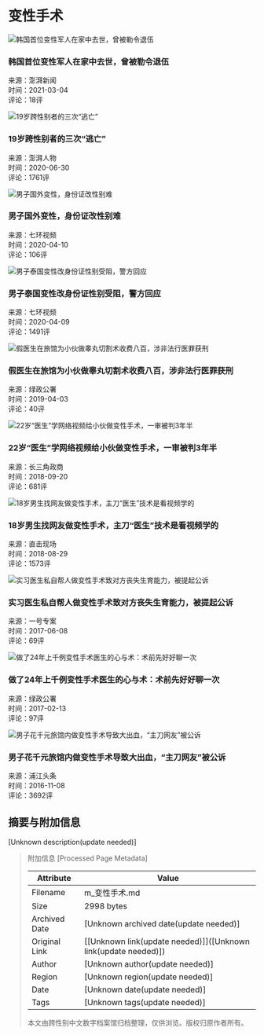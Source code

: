 # 变性手术

![韩国首位变性军人在家中去世，曾被勒令退伍](https://imagecloud.thepaper.cn/thepaper/image/118/247/665.jpg?x-oss-process=image/resize,w_332)

### 韩国首位变性军人在家中去世，曾被勒令退伍
来源：澎湃新闻  
时间：2021-03-04  
评论：18评  

![19岁跨性别者的三次“逃亡”](https://imagecloud.thepaper.cn/thepaper/image/74/951/148.jpg?x-oss-process=image/resize,w_332)

### 19岁跨性别者的三次“逃亡”
来源：澎湃人物  
时间：2020-06-30  
评论：1761评  

![男子国外变性，身份证改性别难](https://imagecloud.thepaper.cn/thepaper/image/61/344/718.jpg?x-oss-process=image/resize,w_332)

### 男子国外变性，身份证改性别难
来源：七环视频  
时间：2020-04-10  
评论：106评  

![男子泰国变性改身份证性别受阻，警方回应](https://imagecloud.thepaper.cn/thepaper/image/61/290/659.jpg?x-oss-process=image/resize,w_332)

### 男子泰国变性改身份证性别受阻，警方回应
来源：七环视频  
时间：2020-04-09  
评论：1491评  

![假医生在旅馆为小伙做睾丸切割术收费八百，涉非法行医罪获刑](https://image.thepaper.cn/image/18/102/368.jpg?x-oss-process=image/resize,w_332)

### 假医生在旅馆为小伙做睾丸切割术收费八百，涉非法行医罪获刑
来源：绿政公署  
时间：2019-04-03  
评论：40评  

![22岁“医生”学网络视频给小伙做变性手术，一审被判3年半](https://image.thepaper.cn/image/10/628/577.jpg?x-oss-process=image/resize,w_332)

### 22岁“医生”学网络视频给小伙做变性手术，一审被判3年半
来源：长三角政商  
时间：2018-09-20  
评论：681评  

![18岁男生找网友做变性手术，主刀“医生”技术是看视频学的](https://image.thepaper.cn/image/9/991/478.jpg?x-oss-process=image/resize,w_332)

### 18岁男生找网友做变性手术，主刀“医生”技术是看视频学的
来源：直击现场  
时间：2018-08-29  
评论：1573评  

![实习医生私自帮人做变性手术致对方丧失生育能力，被提起公诉](https://image.thepaper.cn/image/5/814/256.jpg?x-oss-process=image/resize,w_332)

### 实习医生私自帮人做变性手术致对方丧失生育能力，被提起公诉
来源：一号专案  
时间：2017-06-08  
评论：69评  

![做了24年上千例变性手术医生的心与术：术前先好好聊一次](https://image.thepaper.cn/image/5/478/885.jpg?x-oss-process=image/resize,w_332)

### 做了24年上千例变性手术医生的心与术：术前先好好聊一次
来源：绿政公署  
时间：2017-02-13  
评论：97评  

![男子花千元旅馆内做变性手术导致大出血，“主刀网友”被公诉](https://image.thepaper.cn/image/5/259/800.jpg?x-oss-process=image/resize,w_332)

### 男子花千元旅馆内做变性手术导致大出血，“主刀网友”被公诉
来源：浦江头条  
时间：2016-11-08  
评论：3692评  

## 摘要与附加信息

<!-- tcd_abstract -->
[Unknown description(update needed)]
<!-- tcd_abstract_end -->

> 附加信息 [Processed Page Metadata]
>
> | Attribute       | Value                                  |
> |-----------------|----------------------------------------|
> | Filename        | m_变性手术.md                             |
> | Size            | 2998 bytes                           |
> | Archived Date   | [Unknown archived date(update needed)]                             |
> | Original Link   | [[Unknown link(update needed)]]([Unknown link(update needed)])                       |
> | Author          | [Unknown author(update needed)]                               |
> | Region          | [Unknown region(update needed)]                               |
> | Date            | [Unknown date(update needed)]                                 |
> | Tags            | [Unknown tags(update needed)]                                 |
>
> 本文由跨性别中文数字档案馆归档整理，仅供浏览。版权归原作者所有。
>